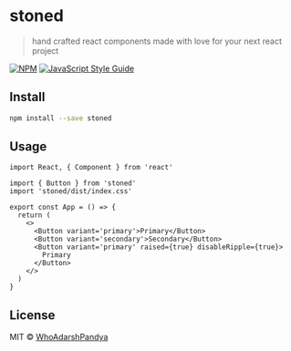 # stoned

> hand crafted react components made with love for your next react project

[![NPM](https://img.shields.io/npm/v/stoned.svg)](https://www.npmjs.com/package/stoned) [![JavaScript Style Guide](https://img.shields.io/badge/code_style-standard-brightgreen.svg)](https://standardjs.com)

## Install

```bash
npm install --save stoned
```

## Usage

```tsx
import React, { Component } from 'react'

import { Button } from 'stoned'
import 'stoned/dist/index.css'

export const App = () => {
  return (
    <>
      <Button variant='primary'>Primary</Button>
      <Button variant='secondary'>Secondary</Button>
      <Button variant='primary' raised={true} disableRipple={true}>
        Primary
      </Button>
    </>
  )
}
```

## License

MIT © [WhoAdarshPandya](https://github.com/WhoAdarshPandya)
